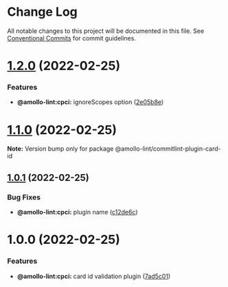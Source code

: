 # Change Log

All notable changes to this project will be documented in this file.
See [Conventional Commits](https://conventionalcommits.org) for commit guidelines.

# [1.2.0](https://github.com/amollo-ui/amollo-lint/compare/@amollo-lint/commitlint-plugin-card-id@1.1.0...@amollo-lint/commitlint-plugin-card-id@1.2.0) (2022-02-25)


### Features

* **@amollo-lint:cpci:** ignoreScopes option ([2e05b8e](https://github.com/amollo-ui/amollo-lint/commit/2e05b8ee2ea0d47a2442aab7fd941237071c2f53))





# [1.1.0](https://github.com/amollo-ui/amollo-lint/compare/@amollo-lint/commitlint-plugin-card-id@1.0.1...@amollo-lint/commitlint-plugin-card-id@1.1.0) (2022-02-25)

**Note:** Version bump only for package @amollo-lint/commitlint-plugin-card-id





## [1.0.1](https://github.com/amollo-ui/amollo-lint/compare/@amollo-lint/commitlint-plugin-card-id@1.0.0...@amollo-lint/commitlint-plugin-card-id@1.0.1) (2022-02-25)


### Bug Fixes

* **@amollo-lint:cpci:** plugin name ([c12de6c](https://github.com/amollo-ui/amollo-lint/commit/c12de6c1e3a76475e777a9875baa6e33f28e9320))





# 1.0.0 (2022-02-25)


### Features

* **@amollo-lint:cpci:** card id validation plugin ([7ad5c01](https://github.com/amollo-ui/amollo-lint/commit/7ad5c016a5741483dbffe83ab745ce511f5e1eba))

